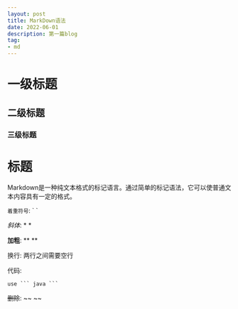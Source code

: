 ```yaml
---
layout: post
title: MarkDown语法
date: 2022-06-01
description: 第一篇blog
tag:
- md
---
```


# 一级标题

## 二级标题

### 三级标题

# 标题

Markdown是一种纯文本格式的标记语言。通过简单的标记语法，它可以使普通文本内容具有一定的格式。

`着重符号`: \` \`

*斜体*: * *

**加粗**: ** **

换行: 两行之间需要空行

代码:
```code
use ``` java ```
```

~~删除~~: ~~ ~~